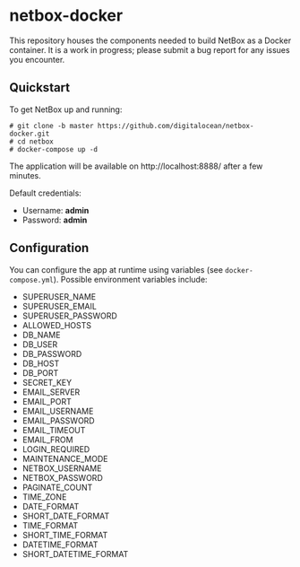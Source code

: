 # netbox-docker

This repository houses the components needed to build NetBox as a Docker container. It is a work in progress; please submit a bug report for any issues you encounter.

## Quickstart

To get NetBox up and running:

```
# git clone -b master https://github.com/digitalocean/netbox-docker.git
# cd netbox
# docker-compose up -d
```

The application will be available on http://localhost:8888/ after a few minutes.

Default credentials:

* Username: **admin**
* Password: **admin**

## Configuration

You can configure the app at runtime using variables (see `docker-compose.yml`). Possible environment variables include:

* SUPERUSER_NAME
* SUPERUSER_EMAIL
* SUPERUSER_PASSWORD
* ALLOWED_HOSTS
* DB_NAME
* DB_USER
* DB_PASSWORD
* DB_HOST
* DB_PORT
* SECRET_KEY
* EMAIL_SERVER
* EMAIL_PORT
* EMAIL_USERNAME
* EMAIL_PASSWORD
* EMAIL_TIMEOUT
* EMAIL_FROM
* LOGIN_REQUIRED
* MAINTENANCE_MODE
* NETBOX_USERNAME
* NETBOX_PASSWORD
* PAGINATE_COUNT
* TIME_ZONE
* DATE_FORMAT
* SHORT_DATE_FORMAT
* TIME_FORMAT
* SHORT_TIME_FORMAT
* DATETIME_FORMAT
* SHORT_DATETIME_FORMAT
